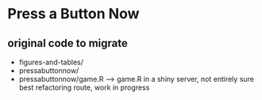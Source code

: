 # Press a Button Now


## original code to migrate

- figures-and-tables/
- pressabuttonnow/
- pressabuttonnow/game.R --> game.R in a shiny server, not entirely sure best refactoring route, work in progress 